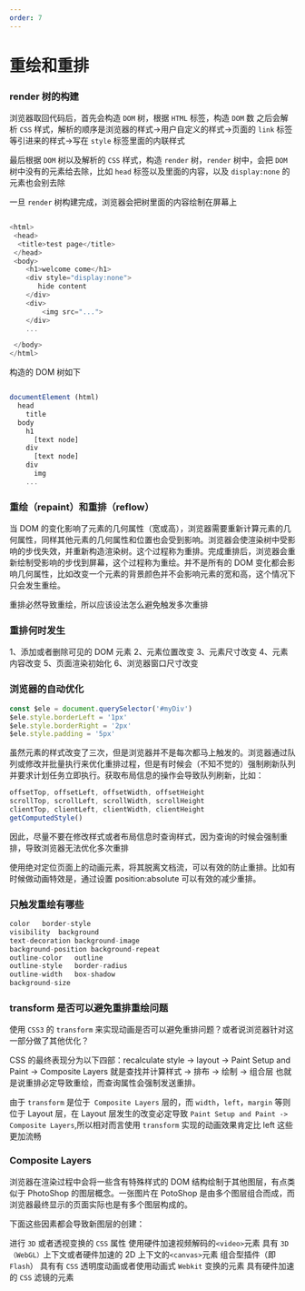 ```yaml
---
order: 7
---
```


# 重绘和重排

### render 树的构建

浏览器取回代码后，首先会构造 `DOM` 树，根据 `HTML` 标签，构造 `DOM` 数
之后会解析 `CSS` 样式，解析的顺序是浏览器的样式->用户自定义的样式->页面的 `link` 标签等引进来的样式->写在 `style` 标签里面的内联样式

最后根据 `DOM` 树以及解析的 `CSS` 样式，构造 `render` 树，`render` 树中，会把 `DOM` 树中没有的元素给去除，比如 `head` 标签以及里面的内容，以及 `display:none` 的元素也会别去除

一旦 `render` 树构建完成，浏览器会把树里面的内容绘制在屏幕上

```js

<html>
 <head>
  <title>test page</title>
 </head>
 <body>
    <h1>welcome come</h1>
    <div style="display:none">
       hide content
    </div>
    <div>
        <img src="...">
    </div>
    ...

 </body>
</html>
```

构造的 DOM 树如下

```js

documentElement (html)
  head
    title
  body
    h1
      [text node]
    div
      [text node]
    div
      img
    ...

```

### 重绘（repaint）和重排（reflow）

当 DOM 的变化影响了元素的几何属性（宽或高），浏览器需要重新计算元素的几何属性，同样其他元素的几何属性和位置也会受到影响。浏览器会使渲染树中受影响的步伐失效，并重新构造渲染树。这个过程称为重排。完成重排后，浏览器会重新绘制受影响的步伐到屏幕，这个过程称为重绘。并不是所有的 DOM 变化都会影响几何属性，比如改变一个元素的背景颜色并不会影响元素的宽和高，这个情况下只会发生重绘。

重排必然导致重绘，所以应该设法怎么避免触发多次重排

### 重排何时发生

1、添加或者删除可见的 DOM 元素
2、元素位置改变
3、元素尺寸改变
4、元素内容改变
5、页面渲染初始化
6、浏览器窗口尺寸改变

### 浏览器的自动优化

```js
const $ele = document.querySelector('#myDiv')
$ele.style.borderLeft = '1px'
$ele.style.borderRight = '2px'
$ele.style.padding = '5px'
```

虽然元素的样式改变了三次，但是浏览器并不是每次都马上触发的。浏览器通过队列或修改并批量执行来优化重排过程，但是有时候会（不知不觉的）强制刷新队列并要求计划任务立即执行。获取布局信息的操作会导致队列刷新，比如：

```js
offsetTop, offsetLeft, offsetWidth, offsetHeight
scrollTop, scrollLeft, scrollWidth, scrollHeight
clientTop, clientLeft, clientWidth, clientHeight
getComputedStyle()
```

因此，尽量不要在修改样式或者布局信息时查询样式，因为查询的时候会强制重排，导致浏览器无法优化多次重排

使用绝对定位页面上的动画元素，将其脱离文档流，可以有效的防止重排。比如有时候做动画特效是，通过设置 position:absolute 可以有效的减少重排。

### 只触发重绘有哪些

```js
color	border-style
visibility	background
text-decoration	background-image
background-position	background-repeat
outline-color	outline
outline-style	border-radius
outline-width	box-shadow
background-size
```

### transform 是否可以避免重排重绘问题

使用 `CSS3` 的 `transform` 来实现动画是否可以避免重排问题？或者说浏览器针对这一部分做了其他优化？

CSS 的最终表现分为以下四部：recalculate style -> layout -> Paint Setup and Paint -> Composite Layers
就是查找并计算样式 -> 排布 -> 绘制 -> 组合层
也就是说重排必定导致重绘，而查询属性会强制发送重排。

由于 `transform` 是位于` Composite Layers` 层的，而 `width`，`left`，`margin` 等则位于 Layout 层，在 Layout 层发生的改变必定导致 `Paint Setup and Paint -> Composite Layers`,所以相对而言使用 `transform` 实现的动画效果肯定比 left 这些更加流畅

### Composite Layers

浏览器在渲染过程中会将一些含有特殊样式的 DOM 结构绘制于其他图层，有点类似于 PhotoShop 的图层概念。一张图片在 PotoShop 是由多个图层组合而成，而浏览器最终显示的页面实际也是有多个图层构成的。

下面这些因素都会导致新图层的创建：

进行 `3D` 或者透视变换的 `CSS` 属性
使用硬件加速视频解码的`<video>`元素
具有 `3D（WebGL）`上下文或者硬件加速的 2D 上下文的`<canvas>`元素
组合型插件（即 `Flash`）
具有有 `CSS` 透明度动画或者使用动画式 `Webkit` 变换的元素
具有硬件加速的 `CSS` 滤镜的元素
